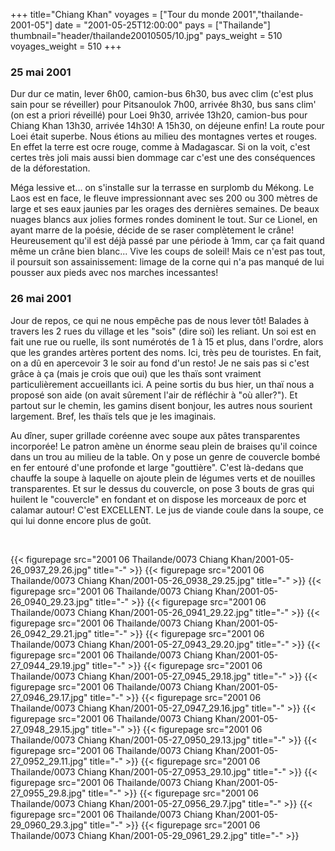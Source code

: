 +++
title="Chiang Khan"
voyages = ["Tour du monde 2001","thailande-2001-05"]
date = "2001-05-25T12:00:00"
pays = ["Thailande"]
thumbnail="header/thailande20010505/10.jpg"
pays_weight = 510
voyages_weight = 510
+++
### 25 mai 2001

Dur dur ce matin, lever 6h00, camion-bus 6h30, bus avec clim (c'est plus sain 
pour se réveiller) pour Pitsanoulok 7h00, arrivée 8h30, bus sans clim' (on est 
a priori réveillé) pour Loei 9h30, arrivée 13h20, camion-bus pour Chiang Khan 
13h30, arrivée 14h30! A 15h30, on déjeune enfin! La route pour Loei était superbe. 
Nous étions au milieu des montagnes vertes et rouges. En effet la terre est 
ocre rouge, comme à Madagascar. Si on la voit, c'est certes très joli mais aussi 
bien dommage car c'est une des conséquences de la déforestation.

Méga lessive et... on s'installe sur la terrasse en surplomb du Mékong. Le 
Laos est en face, le fleuve impressionnant avec ses 200 ou 300 mètres de large 
et ses eaux jaunies par les orages des dernières semaines. De beaux nuages blancs 
aux jolies formes rondes dominent le tout. Sur ce Lionel, en ayant marre de 
la poésie, décide de se raser complètement le crâne! Heureusement qu'il est 
déjà passé par une période à 1mm, car ça fait quand même un crâne bien blanc... 
Vive les coups de soleil! Mais ce n'est pas tout, il poursuit son assainissement: 
limage de la corne qui n'a pas manqué de lui pousser aux pieds avec nos marches 
incessantes! 

### 26 mai 2001

Jour de repos, ce qui ne nous empêche pas de nous lever tôt! Balades à travers 
les 2 rues du village et les "sois" (dire soï) les reliant. Un soi est en fait 
une rue ou ruelle, ils sont numérotés de 1 à 15 et plus, dans l'ordre, alors 
que les grandes artères portent des noms. Ici, très peu de touristes. En fait, 
on a dû en apercevoir 3 le soir au fond d'un resto! Je ne sais pas si c'est 
grâce à ça (mais je crois que oui) que les thaïs sont vraiment particulièrement 
accueillants ici. A peine sortis du bus hier, un thaï nous a proposé son aide 
(on avait sûrement l'air de réfléchir à "où aller?"). Et partout sur le chemin, 
les gamins disent bonjour, les autres nous sourient largement. Bref, les thaïs 
tels que je les imaginais.

Au dîner, super grillade coréenne avec soupe aux pâtes transparentes incorporée! 
Le patron amène un énorme seau plein de braises qu'il coince dans un trou au 
milieu de la table. On y pose un genre de couvercle bombé en fer entouré d'une 
profonde et large "gouttière". C'est là-dedans que chauffe la soupe à laquelle 
on ajoute plein de légumes verts et de nouilles transparentes. Et sur le dessus 
du couvercle, on pose 3 bouts de gras qui huilent le "couvercle" en fondant 
et on dispose les morceaux de porc et calamar autour! C'est EXCELLENT. Le jus 
de viande coule dans la soupe, ce qui lui donne encore plus de goût.

&nbsp;


<div id="TOTO">{{< figurepage src="2001 06 Thailande/0073 Chiang Khan/2001-05-26_0937_29.26.jpg" title="-"  >}}
{{< figurepage src="2001 06 Thailande/0073 Chiang Khan/2001-05-26_0938_29.25.jpg" title="-"  >}}
{{< figurepage src="2001 06 Thailande/0073 Chiang Khan/2001-05-26_0940_29.23.jpg" title="-"  >}}
{{< figurepage src="2001 06 Thailande/0073 Chiang Khan/2001-05-26_0941_29.22.jpg" title="-"  >}}
{{< figurepage src="2001 06 Thailande/0073 Chiang Khan/2001-05-26_0942_29.21.jpg" title="-"  >}}
{{< figurepage src="2001 06 Thailande/0073 Chiang Khan/2001-05-27_0943_29.20.jpg" title="-"  >}}
{{< figurepage src="2001 06 Thailande/0073 Chiang Khan/2001-05-27_0944_29.19.jpg" title="-"  >}}
{{< figurepage src="2001 06 Thailande/0073 Chiang Khan/2001-05-27_0945_29.18.jpg" title="-"  >}}
{{< figurepage src="2001 06 Thailande/0073 Chiang Khan/2001-05-27_0946_29.17.jpg" title="-"  >}}
{{< figurepage src="2001 06 Thailande/0073 Chiang Khan/2001-05-27_0947_29.16.jpg" title="-"  >}}
{{< figurepage src="2001 06 Thailande/0073 Chiang Khan/2001-05-27_0948_29.15.jpg" title="-"  >}}
{{< figurepage src="2001 06 Thailande/0073 Chiang Khan/2001-05-27_0950_29.13.jpg" title="-"  >}}
{{< figurepage src="2001 06 Thailande/0073 Chiang Khan/2001-05-27_0952_29.11.jpg" title="-"  >}}
{{< figurepage src="2001 06 Thailande/0073 Chiang Khan/2001-05-27_0953_29.10.jpg" title="-"  >}}
{{< figurepage src="2001 06 Thailande/0073 Chiang Khan/2001-05-27_0955_29.8.jpg" title="-"  >}}
{{< figurepage src="2001 06 Thailande/0073 Chiang Khan/2001-05-27_0956_29.7.jpg" title="-"  >}}
{{< figurepage src="2001 06 Thailande/0073 Chiang Khan/2001-05-29_0960_29.3.jpg" title="-"  >}}
{{< figurepage src="2001 06 Thailande/0073 Chiang Khan/2001-05-29_0961_29.2.jpg" title="-"  >}}
</DIV>

